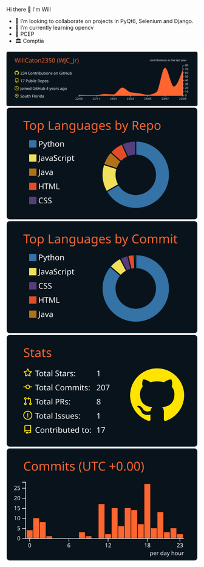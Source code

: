 Hi there 👋 I'm Will

- 👯 I’m looking to collaborate on projects in PyQt6, Selenium and Django.
- 🎨 I’m currently learning opencv
- 🥂 PCEP 
- 🏛 Comptia 


[![](https://raw.githubusercontent.com/WillCaton2350/WillCatonJr/master/profile-summary-card-output/codeSTACKr/0-profile-details.svg)](https://github.com/vn7n24fzkq/github-profile-summary-cards)
[![](https://raw.githubusercontent.com/WillCaton2350/WillCatonJr/master/profile-summary-card-output/codeSTACKr/1-repos-per-language.svg)](https://github.com/vn7n24fzkq/github-profile-summary-cards) [![](https://raw.githubusercontent.com/WillCaton2350/WillCatonJr/master/profile-summary-card-output/codeSTACKr/2-most-commit-language.svg)](https://github.com/vn7n24fzkq/github-profile-summary-cards)
[![](https://raw.githubusercontent.com/WillCaton2350/WillCatonJr/master/profile-summary-card-output/codeSTACKr/3-stats.svg)](https://github.com/vn7n24fzkq/github-profile-summary-cards) [![](https://raw.githubusercontent.com/WillCaton2350/WillCatonJr/master/profile-summary-card-output/codeSTACKr/4-productive-time.svg)](https://github.com/vn7n24fzkq/github-profile-summary-cards)
